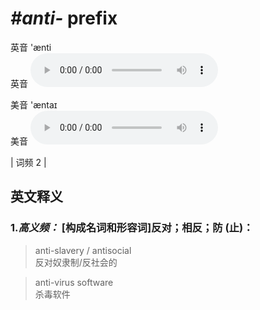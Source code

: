 # ***\#anti-*** prefix
英音 'ænti  
英音
<audio src="./media/anti-b.aac" controls="controls"></audio>

美音 'æntaɪ  
美音
<audio src="./media/anti-.aac" controls="controls"></audio>



| 词频 2 |  

英文释义
---
### 1.*高义频：* **[构成名词和形容词]反对；相反；防 (止)：**  

 > anti-slavery / antisocial  
 > 反对奴隶制/反社会的    

 > anti-virus software  
 > 杀毒软件    


